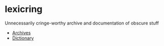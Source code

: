 # lexicring
Unnecessarily cringe-worthy archive and documentation of obscure stuff

* [Archives](/wiki)
* [Dictionary](/dict)